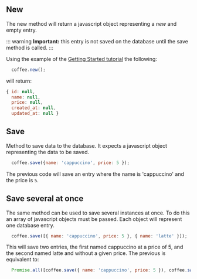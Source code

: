 ## New

The new method will return a javascript object representing a _new_ and empty entry.

::: warning
  **Important:** this entry is not saved on the database until the save method is called.
:::

Using the example of the [Getting Started tutorial](../gettingstarted/ejs) the following:

```javascript
  coffee.new();
```

will return:

```javascript
{ id: null,
  name: null,
  price: null,
  created_at: null,
  updated_at: null }
```

## Save

Method to save data to the database. It expects a javascript object representing the data to be saved.

```javascript
  coffee.save({name: 'cappuccino', price: 5 });
```

The previous code will save an entry where the name is 'cappuccino' and the price is `5`.


## Save several at once

The same method can be used to save several instances at once. To do this an array of javascript objects must be passed. Each object will represent one database entry.

```javascript
  coffee.save([{ name: 'cappuccino', price: 5 }, { name: 'latte' }]);
```

This will save two entries, the first named cappuccino at a price of 5, and the second named latte and without a given price. The previous is equivalent to:

```javascript
  Promise.all([coffee.save({ name: 'cappuccino', price: 5 }), coffee.save({ name: 'latte' })]);
```
